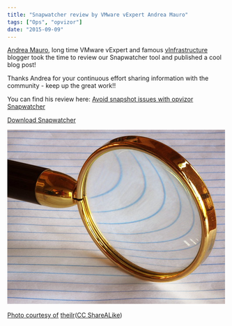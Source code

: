 ```yaml
---
title: "Snapwatcher review by VMware vExpert Andrea Mauro"
tags: ["Ops", "opvizor"]
date: "2015-09-09"
---
```


[Andrea Mauro](http://www.twitter.com/Andrea_Mauro "Andrea Mauro"), long time VMware vExpert and famous [vInfrastructure](http://vinfrastructure.it "vInfrastructure") blogger took the time to review our Snapwatcher tool and published a cool blog post!

Thanks Andrea for your continuous effort sharing information with the community - keep up the great work!!

You can find his review here: [Avoid snapshot issues with opvizor Snapwatcher](http://vinfrastructure.it/2015/08/avoid-snapshot-issues-with-opvizor-snapwatcher/ "Avoid snapshot issues with opvizor Snapwatcher")

[Download Snapwatcher](http://try.opvizor.com/snapwatcher/ "Download Snapwatcher")

[![Snapwatcher Review](/images/blog/10268837315_da32f5ab7b.jpg)](http://vinfrastructure.it/2015/08/avoid-snapshot-issues-with-opvizor-snapwatcher/)

[](http://vinfrastructure.it/2015/08/avoid-snapshot-issues-with-opvizor-snapwatcher/)

[Photo courtesy of](http://vinfrastructure.it/2015/08/avoid-snapshot-issues-with-opvizor-snapwatcher/) [theilr](https://www.flickr.com/photos/90863480@N00/10268837315/)([CC ShareALike](http://creativecommons.org/licenses/by-sa/3.0/))
